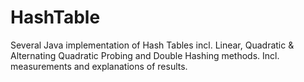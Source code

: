 # HashTable
Several Java implementation of Hash Tables incl. Linear, Quadratic &amp; Alternating Quadratic Probing and Double Hashing methods.
Incl. measurements and explanations of results.
